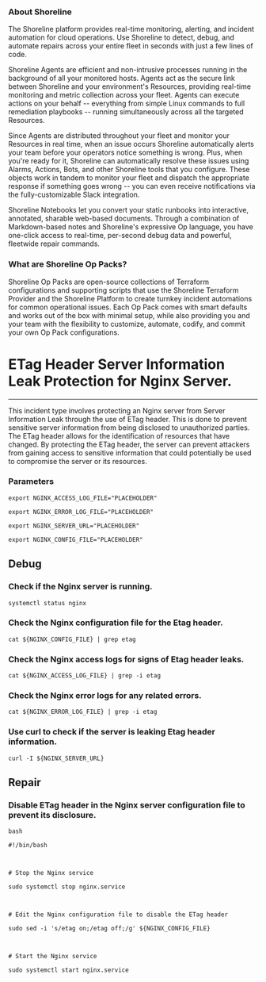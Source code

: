 
### About Shoreline
The Shoreline platform provides real-time monitoring, alerting, and incident automation for cloud operations. Use Shoreline to detect, debug, and automate repairs across your entire fleet in seconds with just a few lines of code.

Shoreline Agents are efficient and non-intrusive processes running in the background of all your monitored hosts. Agents act as the secure link between Shoreline and your environment's Resources, providing real-time monitoring and metric collection across your fleet. Agents can execute actions on your behalf -- everything from simple Linux commands to full remediation playbooks -- running simultaneously across all the targeted Resources.

Since Agents are distributed throughout your fleet and monitor your Resources in real time, when an issue occurs Shoreline automatically alerts your team before your operators notice something is wrong. Plus, when you're ready for it, Shoreline can automatically resolve these issues using Alarms, Actions, Bots, and other Shoreline tools that you configure. These objects work in tandem to monitor your fleet and dispatch the appropriate response if something goes wrong -- you can even receive notifications via the fully-customizable Slack integration.

Shoreline Notebooks let you convert your static runbooks into interactive, annotated, sharable web-based documents. Through a combination of Markdown-based notes and Shoreline's expressive Op language, you have one-click access to real-time, per-second debug data and powerful, fleetwide repair commands.

### What are Shoreline Op Packs?
Shoreline Op Packs are open-source collections of Terraform configurations and supporting scripts that use the Shoreline Terraform Provider and the Shoreline Platform to create turnkey incident automations for common operational issues. Each Op Pack comes with smart defaults and works out of the box with minimal setup, while also providing you and your team with the flexibility to customize, automate, codify, and commit your own Op Pack configurations.

# ETag Header Server Information Leak Protection for Nginx Server.
---

This incident type involves protecting an Nginx server from Server Information Leak through the use of ETag header. This is done to prevent sensitive server information from being disclosed to unauthorized parties. The ETag header allows for the identification of resources that have changed. By protecting the ETag header, the server can prevent attackers from gaining access to sensitive information that could potentially be used to compromise the server or its resources.

### Parameters
```shell
export NGINX_ACCESS_LOG_FILE="PLACEHOLDER"

export NGINX_ERROR_LOG_FILE="PLACEHOLDER"

export NGINX_SERVER_URL="PLACEHOLDER"

export NGINX_CONFIG_FILE="PLACEHOLDER"
```

## Debug

### Check if the Nginx server is running.
```shell
systemctl status nginx
```

### Check the Nginx configuration file for the Etag header.
```shell
cat ${NGINX_CONFIG_FILE} | grep etag
```

### Check the Nginx access logs for signs of Etag header leaks.
```shell
cat ${NGINX_ACCESS_LOG_FILE} | grep -i etag
```

### Check the Nginx error logs for any related errors.
```shell
cat ${NGINX_ERROR_LOG_FILE} | grep -i etag
```

### Use curl to check if the server is leaking Etag header information.
```shell
curl -I ${NGINX_SERVER_URL}
```

## Repair

### Disable ETag header in the Nginx server configuration file to prevent its disclosure.
```shell
bash

#!/bin/bash



# Stop the Nginx service

sudo systemctl stop nginx.service



# Edit the Nginx configuration file to disable the ETag header

sudo sed -i 's/etag on;/etag off;/g' ${NGINX_CONFIG_FILE}



# Start the Nginx service

sudo systemctl start nginx.service


```